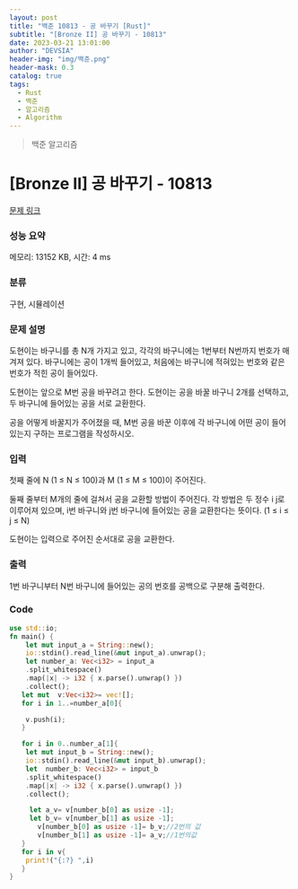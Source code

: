 ```yaml
---
layout: post
title: "백준 10813 - 공 바꾸기 [Rust]"
subtitle: "[Bronze II] 공 바꾸기 - 10813"
date: 2023-03-21 13:01:00
author: "DEVSIA"
header-img: "img/백준.png"
header-mask: 0.3
catalog: true
tags:
  - Rust
  - 백준
  - 알고리즘
  - Algorithm
---
```


> 백준 알고리즘

# [Bronze II] 공 바꾸기 - 10813

[문제 링크](https://www.acmicpc.net/problem/10813)

### 성능 요약

메모리: 13152 KB, 시간: 4 ms

### 분류

구현, 시뮬레이션

### 문제 설명

<p>도현이는 바구니를 총 N개 가지고 있고, 각각의 바구니에는 1번부터 N번까지 번호가 매겨져 있다. 바구니에는 공이 1개씩 들어있고, 처음에는 바구니에 적혀있는 번호와 같은 번호가 적힌 공이 들어있다.</p>

<p>도현이는 앞으로 M번 공을 바꾸려고 한다. 도현이는 공을 바꿀 바구니 2개를 선택하고, 두 바구니에 들어있는 공을 서로 교환한다.</p>

<p>공을 어떻게 바꿀지가 주어졌을 때, M번 공을 바꾼 이후에 각 바구니에 어떤 공이 들어있는지 구하는 프로그램을 작성하시오.</p>

### 입력

 <p>첫째 줄에 N (1 ≤ N ≤ 100)과 M (1 ≤ M ≤ 100)이 주어진다.</p>

<p>둘째 줄부터 M개의 줄에 걸쳐서 공을 교환할 방법이 주어진다. 각 방법은 두 정수 i j로 이루어져 있으며, i번 바구니와 j번 바구니에 들어있는 공을 교환한다는 뜻이다. (1 ≤ i ≤ j ≤ N)</p>

<p>도현이는 입력으로 주어진 순서대로 공을 교환한다.</p>

### 출력

 <p>1번 바구니부터 N번 바구니에 들어있는 공의 번호를 공백으로 구분해 출력한다.</p>

### Code

```rs
use std::io;
fn main() {
    let mut input_a = String::new();
    io::stdin().read_line(&mut input_a).unwrap();
    let number_a: Vec<i32> = input_a
    .split_whitespace()
    .map(|x| -> i32 { x.parse().unwrap() })
    .collect();
   let mut  v:Vec<i32>= vec![];
   for i in 1..=number_a[0]{

    v.push(i);
   }

   for i in 0..number_a[1]{
    let mut input_b = String::new();
    io::stdin().read_line(&mut input_b).unwrap();
    let  number_b: Vec<i32> = input_b
    .split_whitespace()
    .map(|x| -> i32 { x.parse().unwrap() })
    .collect();

     let a_v= v[number_b[0] as usize -1];
     let b_v= v[number_b[1] as usize -1];
       v[number_b[0] as usize -1]= b_v;//2번의 값
       v[number_b[1] as usize -1]= a_v;//1번의값
   }
   for i in v{
    print!("{:?} ",i)
   }
}
```
